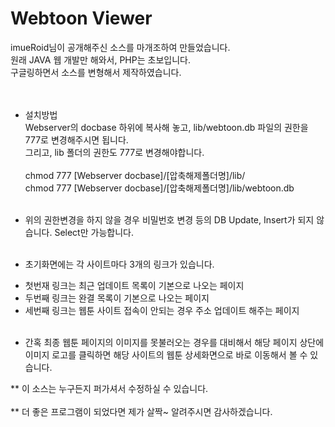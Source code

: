 # Webtoon Viewer

imueRoid님이 공개해주신 소스를 마개조하여 만들었습니다.<br>
원래 JAVA 웹 개발만 해와서, PHP는 초보입니다.<br>
구글링하면서 소스를 변형해서 제작하였습니다.<br>
<br><br>

* 설치방법<br>
Webserver의 docbase 하위에 복사해 놓고, lib/webtoon.db 파일의 권한을 777로 변경해주시면 됩니다.<br>
그리고, lib 폴더의 권한도 777로 변경해야합니다.<br><br>
chmod 777 [Webserver docbase]/[압축해제폴더명]/lib/<br>
chmod 777 [Webserver docbase]/[압축해제폴더명]/lib/webtoon.db<br><br>

* 위의 권한변경을 하지 않을 경우 비밀번호 변경 등의 DB Update, Insert가 되지 않습니다. Select만 가능합니다.<br><br>

* 초기화면에는 각 사이트마다 3개의 링크가 있습니다.<br>
- 첫번재 링크는 최근 업데이트 목록이 기본으로 나오는 페이지<br>
- 두번째 링크는 완결 목록이 기본으로 나오는 페이지<br>
- 세번째 링크는 웹툰 사이트 접속이 안되는 경우 주소 업데이트 해주는 페이지<br><br>

* 간혹 최종 웹툰 페이지의 이미지를 못불러오는 경우를 대비해서 해당 페이지 상단에 이미지 로고를 클릭하면 해당 사이트의 웹툰 상세화면으로 바로 이동해서 볼 수 있습니다.<br>

** 이 소스는 누구든지 퍼가셔서 수정하실 수 있습니다.<br><br>
** 더 좋은 프로그램이 되었다면 제가 살짝~ 알려주시면 감사하겠습니다.<br><br>


